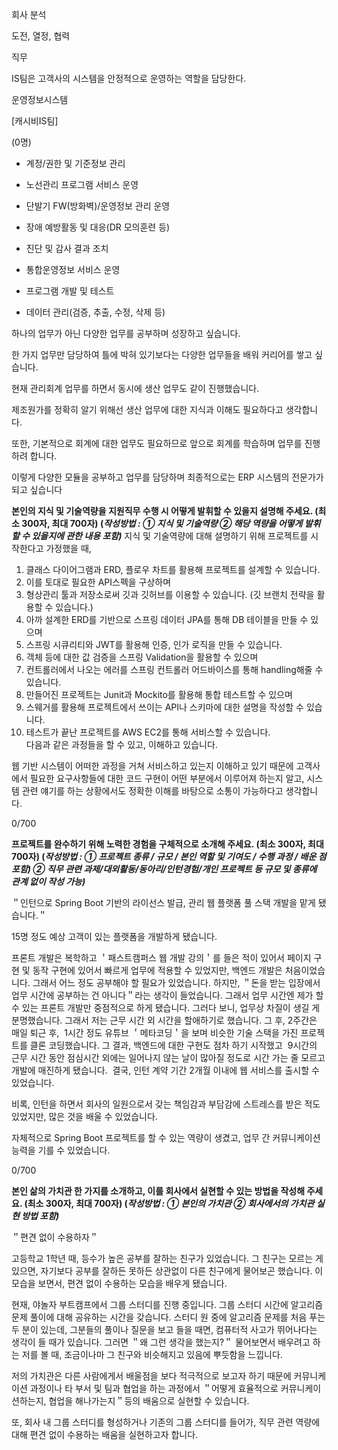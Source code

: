회사 분석

도전, 열정, 협력

직무

IS팀은 고객사의 시스템을 안정적으로 운영하는 역할을 담당한다.

운영정보시스템

[캐시비IS팀]

(0명)

- 계정/권한 및 기준정보 관리

- 노선관리 프로그램 서비스 운영

- 단발기 FW(방화벽)/운영정보 관리 운영

- 장애 예방활동 및 대응(DR 모의훈련 등) 

- 진단 및 감사 결과 조치 

- 통합운영정보 서비스 운영

- 프로그램 개발 및 테스트 

- 데이터 관리(검증, 추출, 수정, 삭제 등) 

하나의 업무가 아닌 다양한 업무를 공부하며 성장하고 싶습니다.

한 가지 업무만 담당하여 틀에 박혀 있기보다는 다양한 업무들을 배워 커리어를 쌓고 싶습니다.

현재 관리회계 업무를 하면서 동시에 생산 업무도 같이 진행했습니다.

제조원가를 정확히 알기 위해선 생산 업무에 대한 지식과 이해도 필요하다고 생각합니다.

또한, 기본적으로 회계에 대한 업무도 필요하므로 앞으로 회계를 학습하며 업무를 진행하려 합니다.

이렇게 다양한 모듈을 공부하고 업무를 담당하며 최종적으로는 ERP 시스템의 전문가가 되고 싶습니다

**본인의 지식 및 기술역량을 지원직무 수행 시 어떻게 발휘할 수 있을지 설명해 주세요. (최소 300자, 최대 700자) (*작성방법 : ① 지식 및 기술역량 ② 해당 역량을 어떻게 발휘할 수 있을지에 관한 내용 포함)***
지식 및 기술역량에 대해 설명하기 위해 프로젝트를 시작한다고 가정했을 때,  
  
1. 클래스 다이어그램과 ERD, 플로우 차트를 활용해 프로젝트를 설계할 수 있습니다.  
2. 이를 토대로 필요한 API스펙을 구상하며  
3. 형상관리 툴과 저장소로써 깃과 깃허브를 이용할 수 있습니다. (깃 브랜치 전략을 활용할 수 있습니다.)  
4. 아까 설계한 ERD를 기반으로 스프링 데이터 JPA를 통해 DB 테이블을 만들 수 있으며  
5. 스프링 시큐리티와 JWT를 활용해 인증, 인가 로직을 만들 수 있습니다.  
6. 객체 등에 대한 값 검증을 스프링 Validation을 활용할 수 있으며  
7. 컨트롤러에서 나오는 에러를 스프링 컨트롤러 어드바이스를 통해 handling해줄 수 있습니다.  
8. 만들어진 프로젝트는 Junit과 Mockito를 활용해 통합 테스트할 수 있으며  
9. 스웨거를 활용해 프로젝트에서 쓰이는 API나 스키마에 대한 설명을 작성할 수 있습니다.         
10. 테스트가 끝난 프로젝트를 AWS EC2를 통해 서비스할 수 있습니다.  
다음과 같은 과정들을 할 수 있고, 이해하고 있습니다.  
  
웹 기반 시스템이 어떠한 과정을 거쳐 서비스하고 있는지 이해하고 있기 때문에 고객사에서 필요한 요구사항들에 대한 코드 구현이 어떤 부분에서 이루어져 하는지 알고, 시스템 관련 얘기를 하는 상황에서도 정확한 이해를 바탕으로 소통이 가능하다고 생각합니다.



0/700

**프로젝트를 완수하기 위해 노력한 경험을 구체적으로 소개해 주세요. (최소 300자, 최대 700자) (*작성방법 : ① 프로젝트 종류 / 규모 / 본인 역할 및 기여도 / 수행 과정 / 배운 점 포함) ② 직무 관련 과제/대외활동/동아리/인턴경험/개인 프로젝트 등 규모 및 종류에 관계 없이 작성 가능)***

＂인턴으로 Spring Boot 기반의 라이선스 발급, 관리 웹 플랫폼 풀 스택 개발을 맡게 됐습니다.＂

15명 정도 예상 고객이 있는 플랫폼을 개발하게 됐습니다.

프론트 개발은 복학하고 ＇패스트캠퍼스 웹 개발 강의＇를 들은 적이 있어서 페이지 구현 및 동작 구현에 있어서 빠르게 업무에 적용할 수 있었지만, 백엔드 개발은 처음이었습니다. 그래서 어느 정도 공부해야 할 필요가 있었습니다. 하지만, ＂돈을 받는 입장에서 업무 시간에 공부하는 건 아니다＂라는 생각이 들었습니다. 그래서 업무 시간엔 제가 할 수 있는 프론트 개발만 중점적으로 하게 됐습니다. 그러다 보니, 업무상 차질이 생길 게 분명했습니다. 그래서 저는 근무 시간 외 시간을 할애하기로 했습니다. 그 후, 2주간은 매일 퇴근 후,  1시간 정도 유튜브 ＇메타코딩＇을 보며 비슷한 기술 스택을 가진 프로젝트를 클론 코딩했습니다. 그 결과, 백엔드에 대한 구현도 점차 하기 시작했고  9시간의 근무 시간 동안 점심시간 외에는 일어나지 않는 날이 많아질 정도로 시간 가는 줄 모르고 개발에 매진하게 됐습니다.  결국, 인턴 계약 기간 2개월 이내에 웹 서비스를 출시할 수 있었습니다.

비록, 인턴을 하면서 회사의 일원으로서 갖는 책임감과 부담감에 스트레스를 받은 적도 있었지만, 많은 것을 배울 수 있었습니다.

자체적으로 Spring Boot 프로젝트를 할 수 있는 역량이 생겼고, 업무 간 커뮤니케이션 능력을 기를 수 있었습니다.

0/700

**본인 삶의 가치관 한 가지를 소개하고, 이를 회사에서 실현할 수 있는 방법을 작성해 주세요. (최소 300자, 최대 700자) (*작성방법 : ① 본인의 가치관 ② 회사에서의 가치관 실현 방법 포함)***

＂편견 없이 수용하자＂

고등학교 1학년 때, 등수가 높은 공부를 잘하는 친구가 있었습니다. 그 친구는 모르는 게 있으면, 자기보다 공부를 잘하든 못하든 상관없이 다른 친구에게 물어보곤 했습니다. 이 모습을 보면서, 편견 없이 수용하는 모습을 배우게 됐습니다. 

현재, 야놀자 부트캠프에서 그룹 스터디를 진행 중입니다. 그룹 스터디 시간에 알고리즘 문제 풀이에 대해 공유하는 시간을 갖습니다. 스터디 원 중에 알고리즘 문제를 처음 푸는 두 분이 있는데, 그분들의 풀이나 질문을 보고 들을 때면, 컴퓨터적 사고가 뛰어나다는 생각이 들 때가 있습니다. 그러면 ＂왜 그런 생각을 했는지?＂ 물어보면서 배우려고 하는 저를 볼 때, 조금이나마 그 친구와 비슷해지고 있음에 뿌듯함을 느낍니다.

저의 가치관은 다른 사람에게서 배울점을 보다 적극적으로 보고자 하기 때문에 커뮤니케이션 과정이나 타 부서 및 팀과 협업을 하는 과정에서 ＂어떻게 효율적으로 커뮤니케이션하는지, 협업을 해나가는지＂등의 배움으로 실현할 수 있습니다.

또, 회사 내 그룹 스터디를 형성하거나 기존의 그룹 스터디를 들어가, 직무 관련 역량에 대해 편견 없이 수용하는 배움을 실현하고자 합니다.